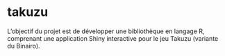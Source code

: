 # takuzu
 L’objectif du projet est de développer une bibliothèque en langage R, comprenant une  application Shiny interactive pour le jeu Takuzu (variante du Binairo).

